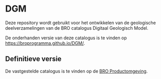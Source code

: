 # DGM
Deze repository wordt gebruikt voor het ontwikkelen van de geologische deelverzamelingen van de BRO catalogus Digitaal Geologisch Model.

De onderhanden versie van deze catalogus is te vinden op https://broprogramma.github.io/DGM/.

##  Definitieve versie
De vastgestelde catalogus is te vinden op de [BRO Productomgeving][1].

[1]: https://bro-productomgeving.nl/bpo/latest
